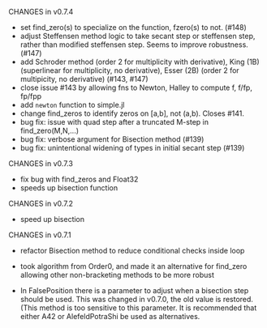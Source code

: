 CHANGES in v0.7.4

* set find_zero(s) to specialize on the function, fzero(s) to not. (#148)
* adjust Steffensen method logic to take secant step or steffensen
  step, rather than modified steffensen step. Seems to improve
  robustness. (#147)
* add Schroder method (order 2 for multiplicity with derivative), King (1B)
  (superlinear for multiplicity, no derivative), Esser (2B) (order 2
  for multipicity, no derivative) (#143, #147)
* close issue #143 by allowing fns to Newton, Halley to compute f, f/fp, fp/fpp
* add `newton` function to simple.jl
* change find_zeros to identify zeros on [a,b], not (a,b). Closes #141.
* bug fix: issue with quad step after a truncated M-step in find_zero(M,N,...)
* bug fix: verbose argument for Bisection method (#139)
* bug fix: unintentional widening of types in initial secant step (#139)

CHANGES in v0.7.3

* fix bug with find_zeros and Float32
* speeds up bisection function

CHANGES in v0.7.2

* speed up bisection

CHANGES in v0.7.1

* refactor Bisection method to reduce conditional checks inside loop

* took algorithm from Order0, and made it an alternative for find_zero allowing other non-bracketing methods to be more robust

* In FalsePosition there is a parameter to adjust when a bisection step should be used. This was changed in v0.7.0, the old value is restored. (This method is too sensitive to this parameter. It is recommended that either A42 or AlefeldPotraShi be used as alternatives.
